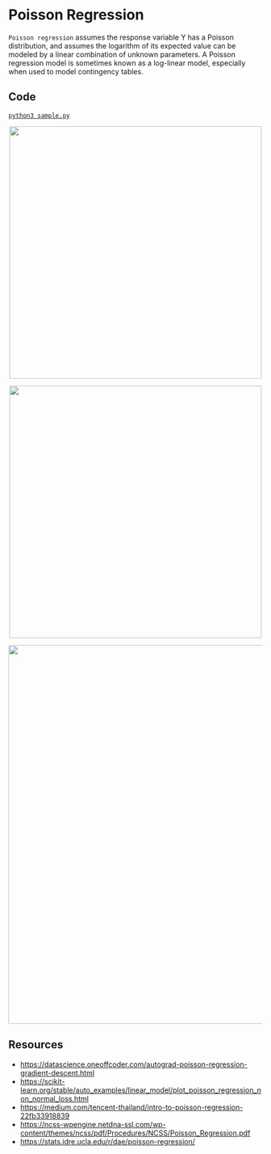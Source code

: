 # Poisson Regression
`Poisson regression` assumes the response variable Y has a Poisson distribution, and assumes the logarithm of its expected value can be modeled by a linear combination of unknown parameters. A Poisson regression model is sometimes known as a log-linear model, especially when used to model contingency tables.
 
## Code
[`python3 sample.py`](./sample.py)

<p align="center">
  <img src="http://st47s.com/Math150/Notes/NormPoisReg1.jpg" width="500">
</p>
<p align="center">
  <img src="https://i.stack.imgur.com/llax8.jpg" width="500">
</p>
<p align="center">
  <img src="https://slideplayer.com/slide/6184052/18/images/57/Linear+Regression+Analysis+5E+Montgomery%2C+Peck+%26+Vining.jpg" width="750">
</p>   

## Resources
- https://datascience.oneoffcoder.com/autograd-poisson-regression-gradient-descent.html
- https://scikit-learn.org/stable/auto_examples/linear_model/plot_poisson_regression_non_normal_loss.html
- https://medium.com/tencent-thailand/intro-to-poisson-regression-22fb33918839
- https://ncss-wpengine.netdna-ssl.com/wp-content/themes/ncss/pdf/Procedures/NCSS/Poisson_Regression.pdf
- https://stats.idre.ucla.edu/r/dae/poisson-regression/


